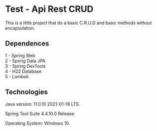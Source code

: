 # Test - Api Rest CRUD
This is a little project that do a basic C.R.U.D and basic methods without encapsulation.

Dependences
----------------------------
1 - Spring Web<br>
2 - Spring Data JPA<br>
3 - Spring DevTools<br>
4 - H22 Database<br>
5 - Lombok

Technologies
-----------------------------
Java version: 11.0.10 2021-01-19 LTS.

Spring Tool Suite 4.4.10.0 Release.

Operating System: Windows 10.

